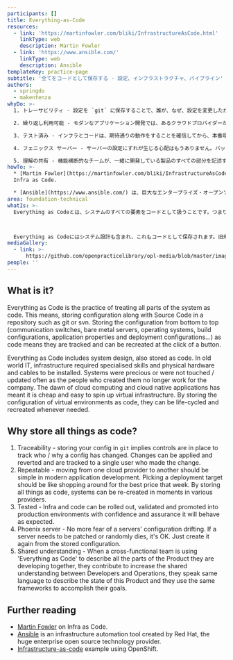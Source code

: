 ```yaml
---
participants: []
title: Everything-as-Code
resources:
  - link: 'https://martinfowler.com/bliki/InfrastructureAsCode.html'
    linkType: web
    description: Martin Fowler
  - link: 'https://www.ansible.com/'
    linkType: web
    description: Ansible
templateKey: practice-page
subtitle: '全てをコードとして保存する - 設定、インフラストラクチャ、パイプライン'
authors:
  - springdo
  - makentenza
whyDo: >-
  1. トレーサビリティ - 設定を `git` に保存することで、誰が、なぜ、設定を変更したかを追跡するためのコントロールが可能となります。変更は、適用したり戻したりすることができ、変更を行った一人のユーザーまで追跡することができます。

  2. 繰り返し利用可能 - モダンなアプリケーション開発では、あるクラウドプロバイダーから別のプロバイダーへの移動は簡単であるべきです。デプロイメント先を選ぶのは、その週のベストプライスを探すショッピングのようなものであるべきです。すべてのものをコードとして保存することで、さまざまなプロバイダーでシステムを瞬時に再作成することができます。

  3. テスト済み - インフラとコードは、期待通りの動作をすることを確信してから、本番環境にロールアウトし、検証し、プロモートすることができます。

  4. フェニックス サーバー - サーバーの設定にずれが生じる心配はもうありません。パッチの適用が必要になっても、ランダムにサーバーが死んでも大丈夫です。保存された設定から再度作成するだけです。

  5. 理解の共有 - 機能横断的なチームが、一緒に開発している製品のすべての部分を記述するために「Everything as Code」を使用している場合、開発者と運用者の間の理解の共有に役立ち、そのプロダクトの状態を記述するために同じ言語で話し、目標を達成するために同じフレームワークを使用できます。
howTo: >-
  * [Martin Fowler](https://martinfowler.com/bliki/InfrastructureAsCode.html) on
  Infra as Code.

  * [Ansible](https://www.ansible.com/) は、巨大なエンタープライズ・オープンソース・テクノロジーを提供するRed Hatが開発したインフラ自動化ツールです。
area: foundation-technical
whatIs: >-
  Everything as Codeとは、システムのすべての要素をコードとして扱うことです。つまり、ソースコードと一緒に設定をgitやsvnなどのリポジトリに格納することです。下位レイヤーから上位レイヤーまでの構成（NWスイッチ、ベアメタルサーバー、OS、ビルド設定、アプリケーションのプロパティ、デプロイ設定など）をコードとして保存することは、それらが追跡可能で、ボタンをクリックするだけで再作成できることを意味します。



  Everything as Codeにはシステム設計も含まれ、これもコードとして保存されます。旧来のITでは、インフラには専門的な技術が必要で、物理的なハードウェアやケーブルの設置が必要でした。システムが高価であったり、それを作った人がもうその会社にいなかったりなどの理由で、頻繁に触ったり更新することはありませんでした。しかし、クラウドコンピューティングとクラウドネイティブアプリケーションの登場により、仮想インフラを安価で簡単に構築できるようになりました。仮想環境の設定をコードとして保存しておけば、必要なときにいつでもライフサイクルとして再作成することができます。
mediaGallery:
  - link: >-
      https://github.com/openpracticelibrary/opl-media/blob/master/images/everything%20as%20code.jpeg?raw=true
people: ''
---
```

## What is it?

Everything as Code is the practice of treating all parts of the system as code. This means, storing configuration along with Source Code in a repository such as git or svn. Storing the configuration from bottom to top (communication switches, bare metal servers, operating systems, build configurations, application properties and deployment configurations...) as code means they are tracked and can be recreated at the click of a button.

Everything as Code includes system design, also stored as code. In old world IT, infrastructure required specialised skills and physical hardware and cables to be installed. Systems were precious or were not touched / updated often as the people who created them no longer work for the company. The dawn of cloud computing and cloud native applications has meant it is cheap and easy to spin up virtual infrastructure. By storing the configuration of virtual environments as code, they can be life-cycled and recreated whenever needed.

## Why store all things as code?

1. Traceability - storing your config in `git` implies controls are in place to track who / why a config has changed. Changes can be applied and reverted and are tracked to a single user who made the change.
2. Repeatable - moving from one cloud provider to another should be simple in modern application development. Picking a deployment target should be like shopping around for the best price that week. By storing all things as code, systems can be re-created in moments in various providers.
3. Tested - Infra and code can be rolled out, validated and promoted into production environments with confidence and assurance it will behave as expected.
4. Phoenix server - No more fear of a servers' configuration drifting. If a server needs to be patched or randomly dies, it's OK. Just create it again from the stored configuration.
5. Shared understanding - When a cross-functional team is using 'Everything as Code' to describe all the parts of the Product they are developing together, they contribute to increase the shared understanding between Developers and Operations, they speak same language to describe the state of this Product and they use the same frameworks to accomplish their goals.

## Further reading

* [Martin Fowler](https://martinfowler.com/bliki/InfrastructureAsCode.html) on Infra as Code.
* [Ansible](https://www.ansible.com/) is an infrastructure automation tool created by Red Hat, the huge enterprise open source technology provider.
* [Infrastructure-as-code](https://www.youtube.com/watch?v=E2KOF3AdNy0&list=PLkg9jnMh6bhd0avDugIM81BU9VkBEaMMz&index=10&t=0s) example using OpenShift.
